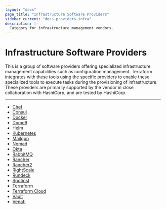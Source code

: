```yaml
---
layout: "docs"
page_title: "Infrastructure Software Providers"
sidebar_current: "docs-providers-infra"
description: |-
  Category for infrastructure management vendors.
---
```


# Infrastructure Software Providers

This is a group of software providers offering specialized infrastructure
management capabilities such as configuration management. Terraform integrates
with these tools using the specific providers to enable these specialized tools
to execute tasks during the provisioning of infrastructure.  These providers
are primarily supported by the vendor in close collaboration with HashiCorp,
and are tested by HashiCorp.

---

- [Chef](/docs/providers/chef/index.html)
- [Consul](/docs/providers/consul/index.html)
- [Docker](/docs/providers/docker/index.html)
- [Dome9](/docs/providers/dome9/index.html)
- [Helm](/docs/providers/helm/index.html)
- [Kubernetes](/docs/providers/kubernetes/index.html)
- [Mailgun](/docs/providers/mailgun/index.html)
- [Nomad](/docs/providers/nomad/index.html)
- [Okta](/docs/providers/okta/index.html)
- [RabbitMQ](/docs/providers/rabbitmq/index.html)
- [Rancher](/docs/providers/rancher/index.html)
- [Rancher2](/docs/providers/rancher2/index.html)
- [RightScale](/docs/providers/rightscale/index.html)
- [Rundeck](/docs/providers/rundeck/index.html)
- [Spotinst](/docs/providers/spotinst/index.html)
- [Terraform](/docs/providers/terraform/index.html)
- [Terraform Cloud](/docs/providers/tfe/index.html)
- [Vault](/docs/providers/vault/index.html)
- [Venafi](/docs/providers/venafi/index.html)
